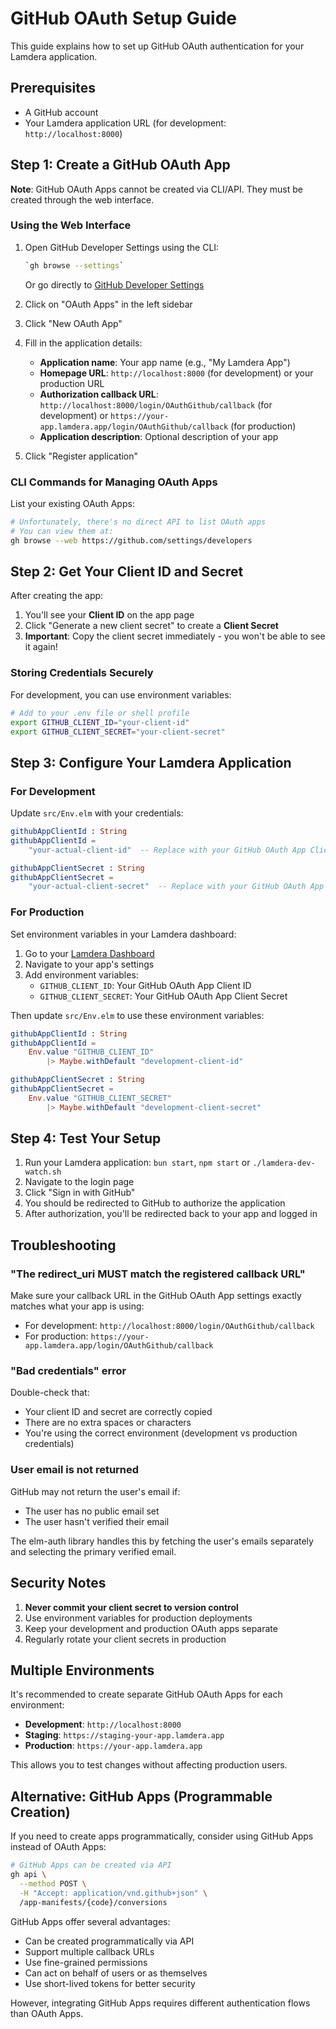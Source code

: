 # GitHub OAuth Setup Guide

This guide explains how to set up GitHub OAuth authentication for your Lamdera application.

## Prerequisites

- A GitHub account
- Your Lamdera application URL (for development: `http://localhost:8000`)

## Step 1: Create a GitHub OAuth App

**Note**: GitHub OAuth Apps cannot be created via CLI/API. They must be created through the web interface.

### Using the Web Interface

1. Open GitHub Developer Settings using the CLI:

   ```bash
   `gh browse --settings`
   ```

   Or go directly to [GitHub Developer Settings](https://github.com/settings/developers)

2. Click on "OAuth Apps" in the left sidebar
3. Click "New OAuth App"
4. Fill in the application details:

   - **Application name**: Your app name (e.g., "My Lamdera App")
   - **Homepage URL**: `http://localhost:8000` (for development) or your production URL
   - **Authorization callback URL**: `http://localhost:8000/login/OAuthGithub/callback` (for development) or `https://your-app.lamdera.app/login/OAuthGithub/callback` (for production)
   - **Application description**: Optional description of your app

5. Click "Register application"

### CLI Commands for Managing OAuth Apps

List your existing OAuth Apps:

```bash
# Unfortunately, there's no direct API to list OAuth apps
# You can view them at:
gh browse --web https://github.com/settings/developers
```

## Step 2: Get Your Client ID and Secret

After creating the app:

1. You'll see your **Client ID** on the app page
2. Click "Generate a new client secret" to create a **Client Secret**
3. **Important**: Copy the client secret immediately - you won't be able to see it again!

### Storing Credentials Securely

For development, you can use environment variables:

```bash
# Add to your .env file or shell profile
export GITHUB_CLIENT_ID="your-client-id"
export GITHUB_CLIENT_SECRET="your-client-secret"
```

## Step 3: Configure Your Lamdera Application

### For Development

Update `src/Env.elm` with your credentials:

```elm
githubAppClientId : String
githubAppClientId =
    "your-actual-client-id"  -- Replace with your GitHub OAuth App Client ID

githubAppClientSecret : String
githubAppClientSecret =
    "your-actual-client-secret"  -- Replace with your GitHub OAuth App Client Secret
```

### For Production

Set environment variables in your Lamdera dashboard:

1. Go to your [Lamdera Dashboard](https://dashboard.lamdera.app)
2. Navigate to your app's settings
3. Add environment variables:
   - `GITHUB_CLIENT_ID`: Your GitHub OAuth App Client ID
   - `GITHUB_CLIENT_SECRET`: Your GitHub OAuth App Client Secret

Then update `src/Env.elm` to use these environment variables:

```elm
githubAppClientId : String
githubAppClientId =
    Env.value "GITHUB_CLIENT_ID"
        |> Maybe.withDefault "development-client-id"

githubAppClientSecret : String
githubAppClientSecret =
    Env.value "GITHUB_CLIENT_SECRET"
        |> Maybe.withDefault "development-client-secret"
```

## Step 4: Test Your Setup

1. Run your Lamdera application: `bun start`, `npm start` or `./lamdera-dev-watch.sh`
2. Navigate to the login page
3. Click "Sign in with GitHub"
4. You should be redirected to GitHub to authorize the application
5. After authorization, you'll be redirected back to your app and logged in

## Troubleshooting

### "The redirect_uri MUST match the registered callback URL"

Make sure your callback URL in the GitHub OAuth App settings exactly matches what your app is using:

- For development: `http://localhost:8000/login/OAuthGithub/callback`
- For production: `https://your-app.lamdera.app/login/OAuthGithub/callback`

### "Bad credentials" error

Double-check that:

- Your client ID and secret are correctly copied
- There are no extra spaces or characters
- You're using the correct environment (development vs production credentials)

### User email is not returned

GitHub may not return the user's email if:

- The user has no public email set
- The user hasn't verified their email

The elm-auth library handles this by fetching the user's emails separately and selecting the primary verified email.

## Security Notes

1. **Never commit your client secret to version control**
2. Use environment variables for production deployments
3. Keep your development and production OAuth apps separate
4. Regularly rotate your client secrets in production

## Multiple Environments

It's recommended to create separate GitHub OAuth Apps for each environment:

- **Development**: `http://localhost:8000`
- **Staging**: `https://staging-your-app.lamdera.app`
- **Production**: `https://your-app.lamdera.app`

This allows you to test changes without affecting production users.

## Alternative: GitHub Apps (Programmable Creation)

If you need to create apps programmatically, consider using GitHub Apps instead of OAuth Apps:

```bash
# GitHub Apps can be created via API
gh api \
  --method POST \
  -H "Accept: application/vnd.github+json" \
  /app-manifests/{code}/conversions
```

GitHub Apps offer several advantages:

- Can be created programmatically via API
- Support multiple callback URLs
- Use fine-grained permissions
- Can act on behalf of users or as themselves
- Use short-lived tokens for better security

However, integrating GitHub Apps requires different authentication flows than OAuth Apps.
